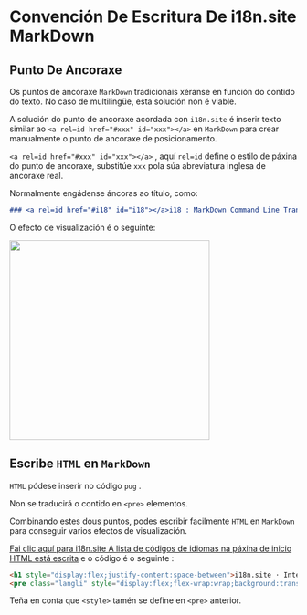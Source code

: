 # Convención De Escritura De i18n.site MarkDown

## Punto De Ancoraxe

Os puntos de ancoraxe `MarkDown` tradicionais xéranse en función do contido do texto. No caso de multilingüe, esta solución non é viable.

A solución do punto de ancoraxe acordada con `i18n.site` é inserir texto similar ao `<a rel=id href="#xxx" id="xxx"></a>` en `MarkDown` para crear manualmente o punto de ancoraxe de posicionamento.

`<a rel=id href="#xxx" id="xxx"></a>` , aquí `rel=id` define o estilo de páxina do punto de ancoraxe, substitúe `xxx` pola súa abreviatura inglesa de ancoraxe real.

Normalmente engádense áncoras ao título, como:

```md
### <a rel=id href="#i18" id="i18"></a>i18 : MarkDown Command Line Translation Tool
```

O efecto de visualización é o seguinte:

<img src="//p.3ti.site/1721381136.avif" width="350">

## Escribe `HTML` en `MarkDown`

`HTML` pódese inserir no código `pug` .

Non se traducirá o contido en `<pre>` elementos.

Combinando estes dous puntos, podes escribir facilmente `HTML` en `MarkDown` para conseguir varios efectos de visualización.

[Fai clic aquí para i18n.site A lista de códigos de idiomas na páxina de inicio HTML está escrita](//raw.githubusercontent.com/i18n-site/md/main/zh/README.md) e o código é o seguinte :

```html
<h1 style="display:flex;justify-content:space-between">i18n.site ⋅ International Solutions<img src="//p.3ti.site/logo.svg" style="user-select:none;margin-top:-1px;width:42px"></h1>
<pre class="langli" style="display:flex;flex-wrap:wrap;background:transparent;border:1px solid #eee;font-size:12px;box-shadow:0 0 3px inset #eee;padding:12px 5px 4px 12px;justify-content:space-between;"><style>pre.langli i{font-weight:300;font-family:s;margin-right:2px;margin-bottom:8px;font-style:normal;color:#666;border-bottom:1px dashed #ccc;}</style><i>English</i><i>简体中文</i><i>Deutsch</i> … …</pre>
```

Teña en conta que `<style>` tamén se define en `<pre>` anterior.